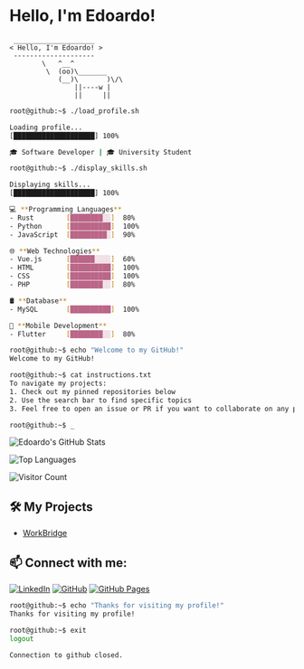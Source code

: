 # Hello, I'm Edoardo!

```
 ____________________
< Hello, I'm Edoardo! >
 --------------------
        \   ^__^
         \  (oo)\_______
            (__)\       )\/\
                ||----w |
                ||     ||
```

<!-- Simulated Terminal Output -->
```bash
root@github:~$ ./load_profile.sh

Loading profile...
[████████████████████] 100%

🎓 Software Developer | 🎓 University Student

root@github:~$ ./display_skills.sh

Displaying skills...
[████████████████████] 100%

💻 **Programming Languages**
- Rust        [████████░░]  80%
- Python      [██████████]  100%
- JavaScript  [█████████░]  90%

🌐 **Web Technologies**
- Vue.js      [██████░░░░]  60%
- HTML        [██████████]  100%
- CSS         [██████████]  100%
- PHP         [████████░░]  80%

🛢 **Database**
- MySQL       [██████████]  100%

📱 **Mobile Development**
- Flutter     [████████░░]  80%

root@github:~$ echo "Welcome to my GitHub!"
Welcome to my GitHub!

root@github:~$ cat instructions.txt
To navigate my projects:
1. Check out my pinned repositories below
2. Use the search bar to find specific topics
3. Feel free to open an issue or PR if you want to collaborate on any projects.

root@github:~$ _
```

<!-- GitHub Stats -->
![Edoardo's GitHub Stats](https://github-readme-stats.vercel.app/api?username=Edoardo-Morosanu&show_icons=true&theme=merko)

<!-- Top Languages -->
![Top Languages](https://github-readme-stats.vercel.app/api/top-langs/?username=Edoardo-Morosanu&layout=compact&theme=merko)

<!-- Visitor Counter -->
![Visitor Count](https://profile-counter.glitch.me/Edoardo-Morosanu/count.svg)

## 🛠️ My Projects
<!-- You can list some of your key projects here with links -->
- [WorkBridge](https://github.com/Edoardo-Morosanu/WorkBridge)

## 📫 Connect with me:
[![LinkedIn](https://img.shields.io/badge/Linkedin-%230077B5.svg?logo=linkedin&logoColor=white)](https://www.linkedin.com/in/edoardo-morosanu/)
[![GitHub](https://img.shields.io/badge/GitHub-%23121011.svg?logo=github&logoColor=white)](https://github.com/Edoardo-Morosanu)
[![GitHub Pages](https://img.shields.io/badge/GitHub%20Pages-121013?logo=github&logoColor=white)](edoardo-morosanu.github.io)

<!-- Footer -->
```bash
root@github:~$ echo "Thanks for visiting my profile!"
Thanks for visiting my profile!

root@github:~$ exit
logout

Connection to github closed.
```
